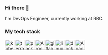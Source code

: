 ### Hi there 👋

I'm DevOps Engineer, currently working at RBC.

### My tech stack

<img height="32" width="32" src="https://cdn.simpleicons.org/kubernetes/gray" alt="kubernetes" /><img height="32" width="32" src="https://cdn.simpleicons.org/terraform/gray" alt="terraform" /><img height="32" width="32" src="https://cdn.simpleicons.org/packer/gray" alt="packer" /><img height="32" width="32" src="https://cdn.simpleicons.org/argo/gray" alt="Argo stack" /><img height="32" width="32" src="https://cdn.simpleicons.org/gitlab/gray" alt="gitlab" /><img height="32" width="32" src="https://cdn.simpleicons.org/linux/gray" alt="linux" /><img height="32" width="32" src="https://cdn.simpleicons.org/docker/gray" alt="docker" /><img height="32" width="32" src="https://cdn.simpleicons.org/apachekafka/gray" alt="Apache Kafka" />

<!--
**av-petrov/av-petrov** is a ✨ _special_ ✨ repository because its `README.md` (this file) appears on your GitHub profile.

Here are some ideas to get you started:

- 🔭 I’m currently working on ...
- 🌱 I’m currently learning ...
- 👯 I’m looking to collaborate on ...
- 🤔 I’m looking for help with ...
- 💬 Ask me about ...
- 📫 How to reach me: ...
- 😄 Pronouns: ...
- ⚡ Fun fact: ...
-->
